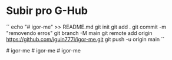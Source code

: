 # Subir pro G-Hub

´´ echo "# igor-me" >> README.md
git init
git add .
git commit -m "removendo erros"
git branch -M main
git remote add origin https://github.com/iguin777i/igor-me.git
git push -u origin main ´´ 


#   i g o r - m e 
 
 #   i g o r - m e  
 #   i g o r - m e  
 